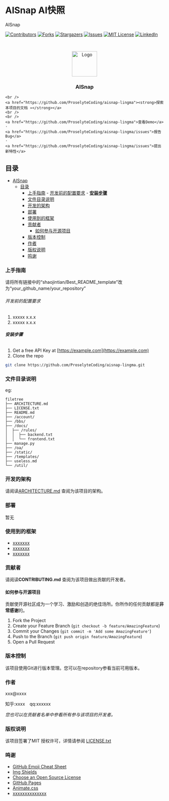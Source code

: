 

# AISnap AI快照

AISnap

<!-- PROJECT SHIELDS -->

[![Contributors][contributors-shield]][contributors-url]
[![Forks][forks-shield]][forks-url]
[![Stargazers][stars-shield]][stars-url]
[![Issues][issues-shield]][issues-url]
[![MIT License][license-shield]][license-url]
[![LinkedIn][linkedin-shield]][linkedin-url]

<!-- PROJECT LOGO -->
<br />

<p align="center">
  <a href="https://github.com/ProselyteCoding/aisnap-lingma/">
    <img src="images/logo.png" alt="Logo" width="80" height="80">
  </a>

  <h3 align="center">AISnap</h3>
  <p align="center">
    
    <br />
    <a href="https://github.com/ProselyteCoding/aisnap-lingma"><strong>探索本项目的文档 »</strong></a>
    <br />
    <br />
    <a href="https://github.com/ProselyteCoding/aisnap-lingma">查看Demo</a>
    ·
    <a href="https://github.com/ProselyteCoding/aisnap-lingma/issues">报告Bug</a>
    ·
    <a href="https://github.com/ProselyteCoding/aisnap-lingma/issues">提出新特性</a>
  </p>

</p>
 
## 目录

- [AISnap](#AISnap)
  - [目录](#目录)
    - [上手指南](#上手指南)
          - [开发前的配置要求](#开发前的配置要求)
          - [**安装步骤**](#安装步骤)
    - [文件目录说明](#文件目录说明)
    - [开发的架构](#开发的架构)
    - [部署](#部署)
    - [使用到的框架](#使用到的框架)
    - [贡献者](#贡献者)
      - [如何参与开源项目](#如何参与开源项目)
    - [版本控制](#版本控制)
    - [作者](#作者)
    - [版权说明](#版权说明)
    - [鸣谢](#鸣谢)

### 上手指南

请将所有链接中的“shaojintian/Best_README_template”改为“your_github_name/your_repository”



###### 开发前的配置要求

1. xxxxx x.x.x
2. xxxxx x.x.x

###### **安装步骤**

1. Get a free API Key at [https://example.com](https://example.com)
2. Clone the repo

```sh
git clone https://github.com/ProselyteCoding/aisnap-lingma.git
```

### 文件目录说明
eg:

```
filetree 
├── ARCHITECTURE.md
├── LICENSE.txt
├── README.md
├── /account/
├── /bbs/
├── /docs/
│  ├── /rules/
│  │  ├── backend.txt
│  │  └── frontend.txt
├── manage.py
├── /oa/
├── /static/
├── /templates/
├── useless.md
└── /util/

```





### 开发的架构 

请阅读[ARCHITECTURE.md](https://github.com/ProselyteCoding/aisnap-lingma/blob/master/ARCHITECTURE.md) 查阅为该项目的架构。

### 部署

暂无

### 使用到的框架

- [xxxxxxx](https://getbootstrap.com)
- [xxxxxxx](https://jquery.com)
- [xxxxxxx](https://laravel.com)

### 贡献者

请阅读**CONTRIBUTING.md** 查阅为该项目做出贡献的开发者。

#### 如何参与开源项目

贡献使开源社区成为一个学习、激励和创造的绝佳场所。你所作的任何贡献都是**非常感谢**的。


1. Fork the Project
2. Create your Feature Branch (`git checkout -b feature/AmazingFeature`)
3. Commit your Changes (`git commit -m 'Add some AmazingFeature'`)
4. Push to the Branch (`git push origin feature/AmazingFeature`)
5. Open a Pull Request



### 版本控制

该项目使用Git进行版本管理。您可以在repository参看当前可用版本。

### 作者

xxx@xxxx

知乎:xxxx  &ensp; qq:xxxxxx    

 *您也可以在贡献者名单中参看所有参与该项目的开发者。*

### 版权说明

该项目签署了MIT 授权许可，详情请参阅 [LICENSE.txt](https://github.com/ProselyteCoding/aisnap-lingma/blob/master/LICENSE.txt)

### 鸣谢


- [GitHub Emoji Cheat Sheet](https://www.webpagefx.com/tools/emoji-cheat-sheet)
- [Img Shields](https://shields.io)
- [Choose an Open Source License](https://choosealicense.com)
- [GitHub Pages](https://pages.github.com)
- [Animate.css](https://daneden.github.io/animate.css)
- [xxxxxxxxxxxxxx](https://connoratherton.com/loaders)

<!-- links -->
[your-project-path]:ProselyteCoding/aisnap-lingma
[contributors-shield]: https://img.shields.io/github/contributors/ProselyteCoding/aisnap-lingma.svg?style=flat-square
[contributors-url]: https://github.com/ProselyteCoding/aisnap-lingma/graphs/contributors
[forks-shield]: https://img.shields.io/github/forks/ProselyteCoding/aisnap-lingma.svg?style=flat-square
[forks-url]: https://github.com/ProselyteCoding/aisnap-lingma/network/members
[stars-shield]: https://img.shields.io/github/stars/ProselyteCoding/aisnap-lingma.svg?style=flat-square
[stars-url]: https://github.com/ProselyteCoding/aisnap-lingma/stargazers
[issues-shield]: https://img.shields.io/github/issues/ProselyteCoding/aisnap-lingma.svg?style=flat-square
[issues-url]: https://img.shields.io/github/issues/ProselyteCoding/aisnap-lingma.svg
[license-shield]: https://img.shields.io/github/license/ProselyteCoding/aisnap-lingma.svg?style=flat-square
[license-url]: https://github.com/ProselyteCoding/aisnap-lingma/blob/master/LICENSE.txt
[linkedin-shield]: https://img.shields.io/badge/-LinkedIn-black.svg?style=flat-square&logo=linkedin&colorB=555
[linkedin-url]: https://linkedin.com/in/ProselyteCoding